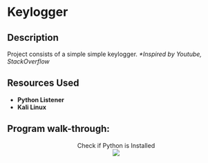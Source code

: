 <h1>Keylogger</h1>

<h2>Description</h2>
Project consists of a simple simple keylogger. <i>*Inspired by Youtube, StackOverflow</i>
<br />


<h2>Resources Used</h2>

- <b>Python Listener</b> 
- <b>Kali Linux</b>

<h2>Program walk-through:</h2>

<p align="center">
Check if Python is Installed <br/>
<img src="https://i.postimg.cc/pV4fSyyb/Screenshot-2023-02-02-005759.jpg"/>
<br />

</p>

